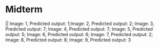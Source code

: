 # Midterm
|| Image: 1, Predicted output: 1;Image: 2, Predicted output: 2; Image: 3, Predicted output: 7; Image: 4, Predicted output: 7; Image: 5, Predicted output: 5; Image: 6, Predicted output: 6; Image: 7, Predicted output: 2; Image: 8, Predicted output: 8; Image: 9, Predicted output: 3

